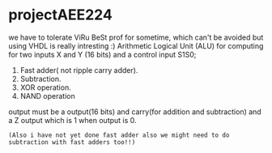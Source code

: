 # projectAEE224
we have to tolerate ViRu BeSt prof for sometime, which can't be avoided but using VHDL  is really intresting :) Arithmetic Logical Unit (ALU) for computing for two inputs X and Y (16 bits) and a control input S1S0;

1. Fast adder( not ripple carry adder).
2. Subtraction.
3. XOR operation.
4. NAND operation 

output must be a output(16 bits) and carry(for addition and subtraction) and a Z output which is 1 when output is 0.
    
    (Also i have not yet done fast adder also we might need to do subtraction with fast adders too!!)
